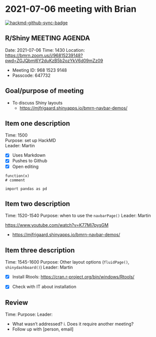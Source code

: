 # 2021-07-06 meeting with Brian

[![hackmd-github-sync-badge](https://hackmd.io/AwuTXTgIRnud4f2PpPhXag/badge)](https://hackmd.io/AwuTXTgIRnud4f2PpPhXag)


## R/Shiny MEETING AGENDA 

Date: 2021-07-06
Time: 1430 
Location:
https://bmrn.zoom.us/j/96815239148?pwd=ZGJQbml6Y2duKzB5b2ozYkV6d09mZz09
+ Meeting ID: 968 1523 9148
+ Passcode: 647732

## Goal/purpose of meeting 

* To discuss Shiny layouts 
    * https://mjfrigaard.shinyapps.io/bmrn-navbar-demos/

## Item one description

Time: 1500  
Purpose: set up HackMD  
Leader: Martin  

- [x] Uses Markdown
- [x] Pushes to Github
- [x] Open editing

```r=
function(x)
# comment 
```

```python=
import pandas as pd 
```
	
## Item two description

Time: 1520-1540
Purpose: when to use the `navbarPage()` 
Leader: Martin 

https://www.youtube.com/watch?v=K77Mi7pysGM

- https://mjfrigaard.shinyapps.io/bmrn-navbar-demos/

## Item three description

Time: 1545-1600
Purpose: Other layout options (`fluidPage()`, `shinydashboard()`)
Leader: Martin 

- [x] Install Rtools: https://cran.r-project.org/bin/windows/Rtools/
- [x] Check with IT about installation 


## Review

Time:
Purpose:
Leader:

+ What wasn’t addressed?
    i. Does it require another meeting?
+ Follow up with [person, email]
